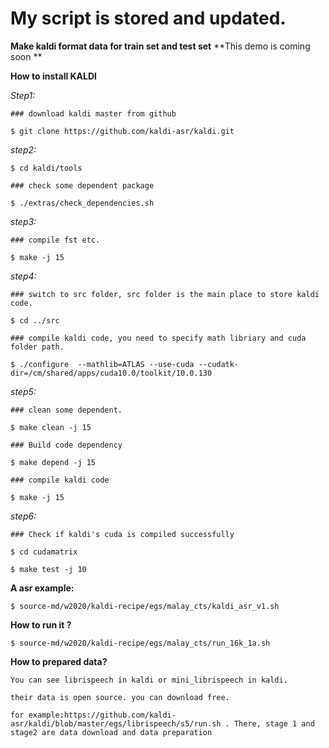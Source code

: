 
# My script is stored and updated.
**Make kaldi format data for train set and test set**
**This demo is coming soon  **

**How to install KALDI**

 *Step1:*

`### download kaldi master from github`

`$ git clone https://github.com/kaldi-asr/kaldi.git`

*step2:*

`$ cd kaldi/tools`

`### check some dependent package`

`$ ./extras/check_dependencies.sh`

*step3:*

`### compile fst etc.`

`$ make -j 15`

*step4:*

`### switch to src folder, src folder is the main place to store kaldi code.`

`$ cd ../src`

`### compile kaldi code, you need to specify math libriary and cuda folder path.`

`$ ./configure  --mathlib=ATLAS --use-cuda --cudatk-dir=/cm/shared/apps/cuda10.0/toolkit/10.0.130`

*step5:*

`### clean some dependent.`

`$ make clean -j 15`

`### Build code dependency`

`$ make depend -j 15`

`### compile kaldi code`

`$ make -j 15`

*step6:*

`### Check if kaldi's cuda is compiled successfully`

`$ cd cudamatrix`

`$ make test -j 10`



**A asr example:**

`$ source-md/w2020/kaldi-recipe/egs/malay_cts/kaldi_asr_v1.sh`


**How to run it ?**

`$ source-md/w2020/kaldi-recipe/egs/malay_cts/run_16k_1a.sh` 

**How to prepared data?**

`You can see librispeech in kaldi or mini_librispeech in kaldi.`

`their data is open source. you can download free.`

`for example:https://github.com/kaldi-asr/kaldi/blob/master/egs/librispeech/s5/run.sh . There, stage 1 and stage2 are data download and data preparation`
